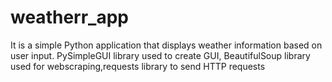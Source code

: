 # weatherr_app
It is a simple Python application that displays weather information based on user input. PySimpleGUI library used to create GUI, BeautifulSoup library used for webscraping,requests
library to send HTTP requests
